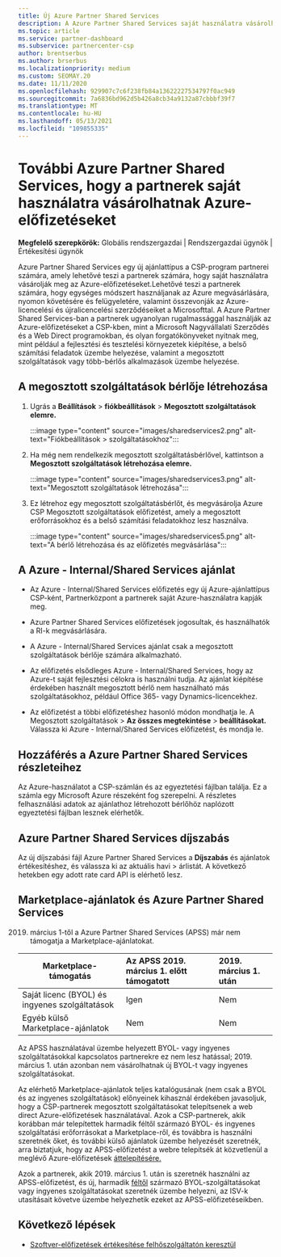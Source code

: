 ```yaml
---
title: Új Azure Partner Shared Services
description: A Azure Partner Shared Services saját használatra vásárolhat Azure-előfizetéseket, és egységes módszert használhat az Azure megvásárlására, nyomon követésére és kezelésére.
ms.topic: article
ms.service: partner-dashboard
ms.subservice: partnercenter-csp
author: brentserbus
ms.author: brserbus
ms.localizationpriority: medium
ms.custom: SEOMAY.20
ms.date: 11/11/2020
ms.openlocfilehash: 929907c7c6f238fb84a13622227534797f0ac949
ms.sourcegitcommit: 7a6836bd962d5b426a8cb34a9132a87cbbbf39f7
ms.translationtype: MT
ms.contentlocale: hu-HU
ms.lasthandoff: 05/13/2021
ms.locfileid: "109855335"
---
```

# <a name="add-azure-partner-shared-services-so-partners-can-buy-azure-subscriptions-for-their-own-use"></a>További Azure Partner Shared Services, hogy a partnerek saját használatra vásárolhatnak Azure-előfizetéseket

**Megfelelő szerepkörök:** Globális rendszergazdai | Rendszergazdai ügynök | Értékesítési ügynök

Azure Partner Shared Services egy új ajánlattípus a CSP-program partnerei számára, amely lehetővé teszi a partnerek számára, hogy saját használatra vásárolják meg az Azure-előfizetéseket.Lehetővé teszi a partnerek számára, hogy egységes módszert használjanak az Azure megvásárlására, nyomon követésére és felügyeletére, valamint összevonják az Azure-licencelési és újralicencelési szerződéseiket a Microsofttal. A Azure Partner Shared Services-ban a partnerek ugyanolyan rugalmassággal használják az Azure-előfizetéseket a CSP-kben, mint a Microsoft Nagyvállalati Szerződés és a Web Direct programokban, és olyan forgatókönyveket nyitnak meg, mint például a fejlesztési és tesztelési környezetek kiépítése, a belső számítási feladatok üzembe helyezése, valamint a megosztott szolgáltatások vagy több-bérlős alkalmazások üzembe helyezése.  

## <a name="create-the-shared-services-tenant"></a>A megosztott szolgáltatások bérlője létrehozása

1. Ugrás a **Beállítások**  >  **fiókbeállítások**  >  **Megosztott szolgáltatások elemre.**

   :::image type="content" source="images/sharedservices2.png" alt-text="Fiókbeállítások > szolgáltatásokhoz":::

2. Ha még nem rendelkezik megosztott szolgáltatásbérlővel, kattintson a **Megosztott szolgáltatások létrehozása elemre.**

   :::image type="content" source="images/sharedservices3.png" alt-text="Megosztott szolgáltatások létrehozása":::

3. Ez létrehoz egy megosztott szolgáltatásbérlőt, és megvásárolja Azure CSP Megosztott szolgáltatások előfizetést, amely a megosztott erőforrásokhoz és a belső számítási feladatokhoz lesz használva.

   :::image type="content" source="images/sharedservices5.png" alt-text="A bérlő létrehozása és az előfizetés megvásárlása":::

## <a name="about-the-azure--internalshared-services-offer"></a>A Azure - Internal/Shared Services ajánlat

- Az Azure - Internal/Shared Services előfizetés egy új Azure-ajánlattípus CSP-ként, Partnerközpont a partnerek saját Azure-használatra kapják meg.

- Azure Partner Shared Services előfizetések jogosultak, és használhatók a RI-k megvásárlására.

- A Azure - Internal/Shared Services ajánlat csak a megosztott szolgáltatások bérlője számára alkalmazható.

- Az előfizetés elsődleges Azure - Internal/Shared Services, hogy az Azure-t saját fejlesztési célokra is használni tudja. Az ajánlat kiépítése érdekében használt megosztott bérlő nem használható más szolgáltatásokhoz, például Office 365- vagy Dynamics-licencekhez.

- Az előfizetést a többi előfizetéshez hasonló módon mondhatja le. A Megosztott szolgáltatások  >  **Az összes megtekintése**  >  **beállításokat.** Válassza ki Azure - Internal/Shared Services előfizetést, és mondja le.

## <a name="accessing-azure-partner-shared-services-consumption-details"></a>Hozzáférés a Azure Partner Shared Services részleteihez

Az Azure-használatot a CSP-számlán és az egyeztetési fájlban találja. Ez a számla egy Microsoft Azure részeként fog szerepelni. A részletes felhasználási adatok az ajánlathoz létrehozott bérlőhöz naplózott egyeztetési fájlban lesznek elérhetők.

## <a name="azure-partner-shared-services-pricing"></a>Azure Partner Shared Services díjszabás

Az új díjszabási fájl Azure Partner Shared Services a **Díjszabás** és ajánlatok értékesítéshez, és válassza ki az aktuális havi  >   árlistát. A következő hetekben egy adott rate card API is elérhető lesz.

## <a name="marketplace-offers-and-azure-partner-shared-services"></a>Marketplace-ajánlatok és Azure Partner Shared Services

2019. március 1-től a Azure Partner Shared Services (APSS) már nem támogatja a Marketplace-ajánlatokat.

|**Marketplace-támogatás**   |**Az APSS 2019. március 1. előtt támogatott**|**2019. március 1. után**|
|---------------------------|:----------------------------|:-------------------|
|Saját licenc (BYOL) és ingyenes szolgáltatások   | Igen   | Nem|
|Egyéb külső Marketplace-ajánlatok   | Nem   |Nem|

Az APSS használatával üzembe helyezett BYOL- vagy ingyenes szolgáltatásokkal kapcsolatos partnerekre ez nem lesz hatással; 2019. március 1. után azonban nem vásárolhatnak új BYOL-t vagy ingyenes szolgáltatásokat.

Az elérhető Marketplace-ajánlatok teljes katalógusának (nem csak a BYOL és az ingyenes szolgáltatások) előnyeinek kihasznál érdekében javasoljuk, hogy a CSP-partnerek megosztott szolgáltatásokat telepítsenek a web direct Azure-előfizetések használatával.  Azok a CSP-partnerek, akik korábban már telepítettek harmadik féltől származó BYOL- és ingyenes szolgáltatási erőforrásokat a Marketplace-ről, és továbbra is használni szeretnék őket, és további külső ajánlatok üzembe helyezését szeretnék, arra biztatjuk, hogy az APSS-előfizetést a webre telepítsék át közvetlenül a meglévő Azure-előfizetések [áttelepítésére.](/azure/cloud-solution-provider/migration/migration#migrating-existing-azure-subscriptions)

Azok a partnerek, akik 2019. március 1. után is szeretnék használni az APSS-előfizetést, és új, harmadik [féltől](https://azuremarketplace.microsoft.com/marketplace/apps?filters=byol) származó BYOL-szolgáltatásokat vagy ingyenes szolgáltatásokat szeretnék üzembe helyezni, az ISV-k utasításait követve üzembe helyezhetik ezeket az APSS-előfizetéseikben.

## <a name="next-steps"></a>Következő lépések

- [Szoftver-előfizetések értékesítése felhőszolgáltatón keresztül](csp-software-subscriptions.md)